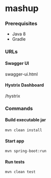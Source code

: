 # mashup

### Prerequisites ##
- Java 8
- Gradle

### URLs
#### Swagger UI
swagger-ui.html
#### Hystrix Dashboard
/hystrix

### Commands

#### Build executable jar 
`mvn clean install`

#### Start app
`
mvn spring-boot:run
`

#### Run tests
`
mvn clean test
`
